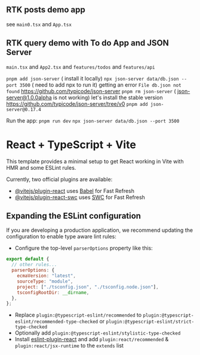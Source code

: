 ## RTK posts demo app

see `main0.tsx` and `App.tsx`

## RTK query demo with To do App and JSON Server
`main.tsx` and `App2.tsx` and `features/todos` and `features/api`

`pnpm add json-server` ( install it locally)
`npx json-server data/db.json --port 3500` ( need to add npx to run it)
getting an error `File db.json not found`
https://github.com/typicode/json-server
`pnpm rm json-server` ( json-server@1.0.0alpha is not working)
let's install the stable version
https://github.com/typicode/json-server/tree/v0
`pnpm add json-server@0.17.4`


Run the app:
`pnpm run dev`
`npx json-server data/db.json --port 3500`


# React + TypeScript + Vite

This template provides a minimal setup to get React working in Vite with HMR and some ESLint rules.

Currently, two official plugins are available:

- [@vitejs/plugin-react](https://github.com/vitejs/vite-plugin-react/blob/main/packages/plugin-react/README.md) uses [Babel](https://babeljs.io/) for Fast Refresh
- [@vitejs/plugin-react-swc](https://github.com/vitejs/vite-plugin-react-swc) uses [SWC](https://swc.rs/) for Fast Refresh

## Expanding the ESLint configuration

If you are developing a production application, we recommend updating the configuration to enable type aware lint rules:

- Configure the top-level `parserOptions` property like this:

```js
export default {
  // other rules...
  parserOptions: {
    ecmaVersion: "latest",
    sourceType: "module",
    project: ["./tsconfig.json", "./tsconfig.node.json"],
    tsconfigRootDir: __dirname,
  },
};
```

- Replace `plugin:@typescript-eslint/recommended` to `plugin:@typescript-eslint/recommended-type-checked` or `plugin:@typescript-eslint/strict-type-checked`
- Optionally add `plugin:@typescript-eslint/stylistic-type-checked`
- Install [eslint-plugin-react](https://github.com/jsx-eslint/eslint-plugin-react) and add `plugin:react/recommended` & `plugin:react/jsx-runtime` to the `extends` list
